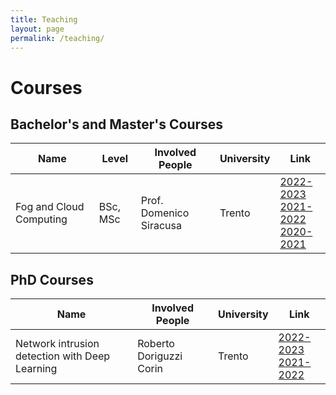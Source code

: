 ```yaml
---
title: Teaching
layout: page
permalink: /teaching/
---
```


# Courses

## Bachelor's and Master's Courses

<table>
  <thead>
    <tr>
      <th>Name</th>
      <th>Level</th>
      <th>Involved People</th>
      <th>University</th>
      <th>Link</th>
    </tr>
  </thead>
  <tbody>
    <tr>
      <td>Fog and Cloud Computing</td>
      <td>BSc, MSc</td>
      <td>Prof. Domenico Siracusa</td>
      <td>Trento</td>
      <td>
        <a href="https://unitn.coursecatalogue.cineca.it/insegnamenti/2022/93765/2011/9999/10117?coorte=2022">2022-2023</a><br />
        <a href="https://unitn.coursecatalogue.cineca.it/insegnamenti/2021/93765/2011/9999/10117?coorte=2021">2021-2022</a><br />
        <a href="https://unitn.coursecatalogue.cineca.it/insegnamenti/2020/93765/2011/9999/10117?coorte=2020">2020-2021</a><br />
      </td>    
    </tr>
  </tbody>
</table>


## PhD Courses
<table>
  <thead>
    <tr>
      <th>Name</th>
      <th>Involved People</th>
      <th>University</th>
      <th>Link</th>
    </tr>
  </thead>
  <tbody>
    <tr>
      <td>Network intrusion detection with Deep Learning</td>
      <td>
          Roberto Doriguzzi Corin 
      </td>
      <td>
          Trento
      </td>
      <td>
        <a href="https://iecs.unitn.it/node/1322">2022-2023</a><br />
        <a href="https://iecs.unitn.it/node/1177">2021-2022</a><br />
      </td>
    </tr>
  </tbody>
</table>

